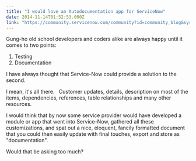 ```yaml
---
title: "I would love an Autodocumentation app for ServiceNow"
date: 2014-11-14T01:52:53.000Z
link: "https://community.servicenow.com/community?id=community_blog&sys_id=520deaa5dbd0dbc01dcaf3231f961976"
---
```

<p>Gung-ho old school developers and coders alike are always happy until it comes to two points:</p><p></p><ol><li>Testing</li><li>Documentation</li></ol><p></p><p>I have always thought that Service-Now could provide a solution to the second.</p><p>I mean, it's all there.   Customer updates, details, description on most of the items, dependencies, references, table relationships and many other resources.</p><p></p><p>I would think that by now some service provider would have developed a module or app that went into Service-Now, gathered all these customizations, and spat out a nice, eloquent, fancily formatted document that you could then easily update with final touches, export and store as "documentation".</p><p></p><p>Would that be asking too much?</p>